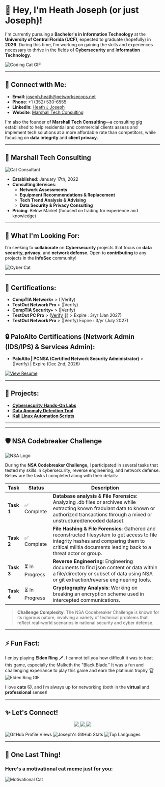 # 👋 Hey, I'm Heath Joseph (or just **Joseph**)!  

I'm currently pursuing a **Bachelor's in Information Technology** at the **University of Central Florida (UCF)**, expected to graduate (hopefully) in **2026**. During this time, I'm working on gaining the skills and experiences necessary to thrive in the fields of **Cybersecurity** and **Information Technology**.

![Coding Cat GIF](https://media.giphy.com/media/JIX9t2j0ZTN9S/giphy.gif)

---

## 🔗 Connect with Me:
- **Email**: [joseph.heath@networksecops.net](mailto:joseph.heath@networksecops.net)
- **Phone**: +1 (352) 530-6555
- **LinkedIn**: [Heath J Joseph](https://www.linkedin.com/in/heath-j-joseph-86b439242)  
- **Website**: [Marshall Tech Consulting](https://josephswebsite5.godaddysites.com)  

I'm also the founder of **Marshall Tech Consulting**—a consulting gig established to help residential and commercial clients assess and implement tech solutions at a more affordable rate than competitors, while focusing on **data integrity** and **client privacy**.

---

## 🏢 **Marshall Tech Consulting**
![Cat Consultant](https://media.giphy.com/media/5i7umUqAOYYEw/giphy.gif)

- **Established**: January 17th, 2022  
- **Consulting Services**:  
  - **Network Assessments**  
  - **Equipment Recommendations & Replacement**  
  - **Tech Trend Analysis & Advising**  
  - **Data Security & Privacy Consulting**  
- **Pricing**: Below Market (focused on trading for experience and knowledge)

---

## 💞️ What I'm Looking For:
I’m seeking to **collaborate** on **Cybersecurity** projects that focus on **data security, privacy**, and **network defense**. Open to **contributing** to any projects in the **InfoSec** community!

![Cyber Cat](https://media.giphy.com/media/1BXa2alBjrCXC/giphy.gif)

---

## 📄 Certifications:
- **CompTIA Network+** > (|Verify)
- **TestOut Network Pro** > (|Verify)
- **CompTIA Security+** > (|Verify)
- **TestOut PC Pro** > ([Verify](https://certification.testout.com/verifycert/6-1C6-V5HA28) 🔗) > Expire : 3/yr (Jan 2027)
- **TestOut Network Pro** > (|Verify) Expire : 3/yr (July 2027)

## 🔒 PaloAlto Certifications (Network Admin (IDS/IPS) & Services Admin):
- **PaloAlto | PCNSA (Certified Network Security Administrator)** > (|Verify) | Expire (Dec 2nd, 2026)

[![View Resume](https://img.shields.io/badge/View-My_Resume-informational?style=for-the-badge&logo=github)](https://github.com/baowulf-hunter20/baowulf-hunter20/blob/f02c960e3a2d154fb12d0ead2f848ca8d6010297/Joseph's%20Resume%20-%20May%202024-1.pdf)

---

## 🌟 Projects:
- [**Cybersecurity Hands-On Labs**](#)  
- [**Data Anomaly Detection Tool**](#)  
- [**Kali Linux Automation Scripts**](#)

---

___

## 🛡️ NSA Codebreaker Challenge

![NSA Logo](https://www.nsa.gov/portals/75/Images/Seal_of_the_U.S._National_Security_Agency_(1963-1966).png)

During the **NSA Codebreaker Challenge**, I participated in several tasks that tested my skills in cybersecurity, reverse engineering, and network defense. Below are the tasks I completed along with their details:

| **Task** | **Status** | **Description**                      |
|----------|------------|--------------------------------------|
| **Task 1** | ✅ Complete | **Database analysis & File Forensics**: Analyzing .db files or archives while extracting known fradulant data to known or authorized transactions through a mixed or unstructured/encoded dataset. |
| **Task 2** | ✅ Complete | **File Hashing & File Forensics**: Gathered and reconstructed filesystem to get access to file integrity hashes and comparing them to critical militia documents leading back to a threat actor or group. |
| **Task 3** | ⏳ In Progress | **Reverse Engineering**: Engineering documents to find json content or data within a file/directory or subset of data using NSA or git extraction/reverse engineering tools. |
| **Task 4** | ⏳ In Progress | **Cryptography Analysis**: Working on breaking an encryption scheme used in intercepted communications. |

> **Challenge Complexity**: The NSA Codebreaker Challenge is known for its rigorous nature, involving a variety of technical problems that reflect real-world scenarios in national security and cyber defense.

___

## ⚡ Fun Fact:
I enjoy playing **Elden Ring** 🗡️. I cannot tell you how difficult it was to beat this game, especially the Malketh the "Black Blade." It was a fun and challenging experiance to play this game and earn the platinum trophy 🏆 
![Elden Ring GIF](https://media3.giphy.com/media/v1.Y2lkPTc5MGI3NjExbGo4MmZoazFsaDdscmp1MDFqd2Z1MTV3dzkwdmF1dTcwdmk4ZXl6OCZlcD12MV9pbnRlcm5hbF9naWZfYnlfaWQmY3Q9Zw/Ed43pvu4QlLH0i2oAr/giphy.webp)

I love **cats** 🐱, and I’m always up for networking (both in the **virtual** and **professional** sense)!

---

## ✨ Let's Connect!
<p align="center">
  <a href="mailto:joseph.heath@networksecops.net">
    <img src="https://img.shields.io/badge/Email-0078D4?style=for-the-badge&logo=gmail&logoColor=white" />
  </a>
  <a href="https://www.linkedin.com/in/heath-j-joseph-86b439242/">
    <img src="https://img.shields.io/badge/LinkedIn-0A66C2?style=for-the-badge&logo=linkedin&logoColor=white" />
  </a>
  <a href="https://github.com/baowulf-hunter20">
    <img src="https://img.shields.io/badge/GitHub-181717?style=for-the-badge&logo=github&logoColor=white" />
  </a>
</p>

![GitHub Profile Views](https://komarev.com/ghpvc/?username=baowulf-hunter20&style=flat-square&color=brightgreen)
![Joseph's GitHub Stats](https://github-readme-stats.vercel.app/api?username=baowulf-hunter20&show_icons=true&theme=radical)
![Top Languages](https://github-readme-stats.vercel.app/api/top-langs/?username=baowulf-hunter20&layout=compact&theme=radical)

---

## 🐾 One Last Thing!
### Here's a motivational cat meme just for you:
![Motivational Cat](https://media.giphy.com/media/v6aOjy0Qo1fIA/giphy.gif)
